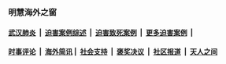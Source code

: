 
### 明慧海外之窗

####  [武汉肺炎](indexes/365.md?t=06240101) &nbsp;|&nbsp;  [迫害案例综述](indexes/328.md?t=06240101) &nbsp;|&nbsp; [迫害致死案例](indexes/277.md?t=06240101)  &nbsp;|&nbsp; [更多迫害案例](indexes/81.md?t=06240101)  &nbsp;|&nbsp; 
####  [时事评论](indexes/19.md?t=06240101) &nbsp;|&nbsp; [海外简讯](indexes/245.md?t=06240101)&nbsp;|&nbsp;  [社会支持](indexes/140.md?t=06240101) &nbsp;|&nbsp; [褒奖决议](indexes/282.md?t=06240101) &nbsp;|&nbsp; [社区报道](indexes/91.md?t=06240101)  &nbsp;|&nbsp; [天人之间](indexes/78.md?t=06240101) 

